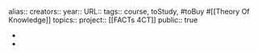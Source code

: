alias:: 
creators::
year::
URL::
tags:: course, toStudy, #toBuy #[[Theory Of Knowledge]]
topics::
project:: [[FACTs 4CT]] 
public:: true

-
-